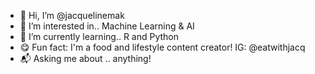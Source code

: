 - 👋 Hi, I’m @jacquelinemak
- 👀 I’m interested in.. Machine Learning & AI
- 🌱 I’m currently learning.. R and Python
- 😋 Fun fact: I'm a food and lifestyle content creator! IG: @eatwithjacq
- 📬 Asking me about .. anything!

<!---
jacquelinemak/jacquelinemak is a ✨ special ✨ repository because its `README.md` (this file) appears on your GitHub profile.
You can click the Preview link to take a look at your changes.
--->


